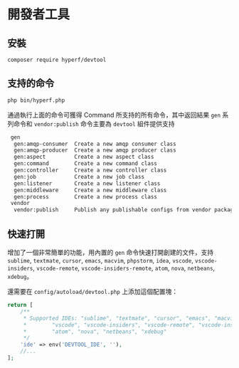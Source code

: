 # 開發者工具

## 安裝

```
composer require hyperf/devtool
```

## 支持的命令

```bash
php bin/hyperf.php
```

通過執行上面的命令可獲得 Command 所支持的所有命令，其中返回結果 `gen` 系列命令和 `vendor:publish` 命令主要為 `devtool` 組件提供支持

```bash
 gen
  gen:amqp-consumer  Create a new amqp consumer class
  gen:amqp-producer  Create a new amqp producer class
  gen:aspect         Create a new aspect class
  gen:command        Create a new command class
  gen:controller     Create a new controller class
  gen:job            Create a new job class
  gen:listener       Create a new listener class
  gen:middleware     Create a new middleware class
  gen:process        Create a new process class
 vendor
  vendor:publish     Publish any publishable configs from vendor packages.
```

## 快速打開

增加了一個非常簡單的功能，用內置的 `gen` 命令快速打開創建的文件，支持 `sublime`, `textmate`, `cursor`, `emacs`, `macvim`, `phpstorm`, `idea`, `vscode`, `vscode-insiders`, `vscode-remote`, `vscode-insiders-remote`, `atom`, `nova`, `netbeans`, `xdebug`。

還需要在 `config/autoload/devtool.php` 上添加這個配置塊：

```php
return [
    /**
     * Supported IDEs: "sublime", "textmate", "cursor", "emacs", "macvim", "phpstorm", "idea",
     *        "vscode", "vscode-insiders", "vscode-remote", "vscode-insiders-remote",
     *        "atom", "nova", "netbeans", "xdebug"
     */
    'ide' => env('DEVTOOL_IDE', ''),
    //...
];
```
